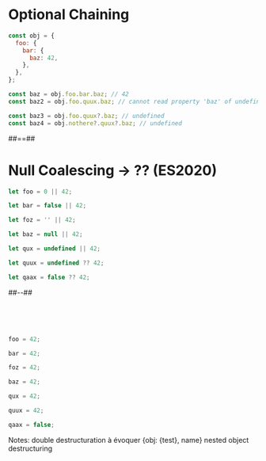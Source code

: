 <!-- .slide: class="with-code" -->

# Optional Chaining

```javascript
const obj = {
  foo: {
    bar: {
      baz: 42,
    },
  },
};

const baz = obj.foo.bar.baz; // 42
const baz2 = obj.foo.quux.baz; // cannot read property 'baz' of undefined
```

```javascript
const baz3 = obj.foo.quux?.baz; // undefined
const baz4 = obj.nothere?.quux?.baz; // undefined
```

<!-- .element: class="fragment" -->

##==##

<!-- .slide: class="two-column with-code" -->

# Null Coalescing -> ?? (ES2020)

```javascript
let foo = 0 || 42;

let bar = false || 42;

let foz = '' || 42;

let baz = null || 42;

let qux = undefined || 42;

let quux = undefined ?? 42;

let qaax = false ?? 42;
```

##--##

<!-- .slide: class="with-code" -->

<br><br><br>

```javascript
foo = 42;
```

<!-- .element: class="fragment" -->

```javascript
bar = 42;
```

<!-- .element: class="fragment" -->

```javascript
foz = 42;
```

<!-- .element: class="fragment" -->

```javascript
baz = 42;
```

<!-- .element: class="fragment" -->

```javascript
qux = 42;
```

<!-- .element: class="fragment" -->

```javascript
quux = 42;
```

<!-- .element: class="fragment" -->

```javascript
qaax = false;
```

<!-- .element: class="fragment" -->

Notes:
double destructuration à évoquer {obj: {test}, name} nested object destructuring

